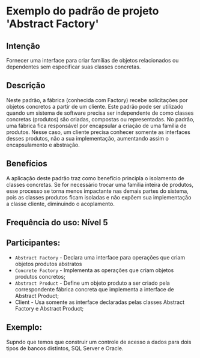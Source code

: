 # Exemplo do padrão de projeto 'Abstract Factory'

## Intenção
Fornecer uma interface para criar famílias de objetos relacionados ou dependentes sem especificar suas classes concretas.

## Descrição
Neste padrão, a fábrica (conhecida com Factory) recebe solicitações por objetos concretos a partir de um cliente. Este padrão pode ser utilizado quando um sistema de software precisa ser independente de como classes concretas (produtos) são criadas, compostas ou representadas. No padrão, uma fábrica fica responsável por encapsular a criação de uma família de produtos. Nesse caso, um cliente precisa conhecer somente as interfaces desses produtos, não a sua implementação, aumentando assim o encapsulamento e abstração. 

## Benefícios
A aplicação deste padrão traz como benefício principla o isolamento de classes concretas. Se for necessário trocar uma família inteira de produtos, esse processo se torna menos impactante nas demais partes do sistema, pois as classes produtos ficam isoladas e não expõem sua implementação a classe cliente, diminuindo o acoplamento.

## Frequência do uso: Nível 5

## Participantes:
* `Abstract Factory` - Declara uma interface para operações que criam objetos produtos abstratos
* `Concrete Factory` - Implementa as operações que criam objetos produtos concretos;
* `Abstract Product` - Define um objeto produto a ser criado pela correspondente fábrica concreta que implementa a interface de Abstract Product;
* Client - Usa somente as interface declaradas pelas classes Abstract Factory e Abstract Product;

## Exemplo: 
Supndo que temos que construir um controle de acesso a dados para dois tipos de bancos distintos, SQL Server e Oracle. 